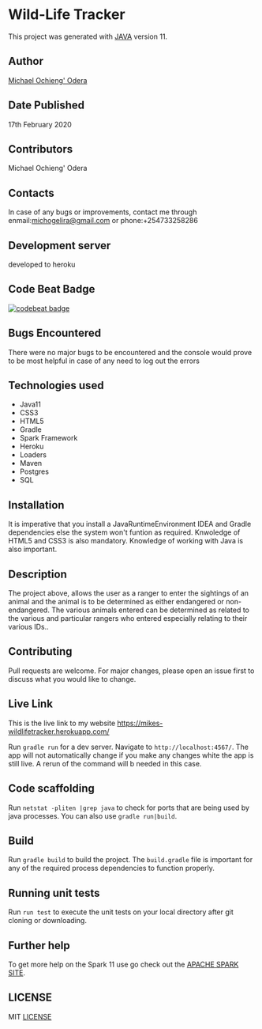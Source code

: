 # Wild-Life Tracker

This project was generated with [JAVA](https://www.oracle.com/technetwork/java/javase/downloads/jdk11-downloads-5066655.html) version 11.

## Author
[Michael Ochieng' Odera](https://www.github.com/MichaelOdera)

## Date Published
17th February 2020


## Contributors
Michael Ochieng' Odera


## Contacts
In case of any bugs or improvements, contact me through enmail:michogelira@gmail.com or phone:+254733258286

## Development server
developed to heroku

## Code Beat Badge
[![codebeat badge](https://codebeat.co/badges/d4ca79eb-00e0-4379-8976-158bda8572d0)](https://codebeat.co/projects/github-com-michaelodera-wildlife-tracker-dev)
## Bugs Encountered
There were no major bugs to be encountered and the console would prove to be most helpful in case of any need to log out the errors

## Technologies used
* Java11
* CSS3
* HTML5
* Gradle
* Spark Framework
* Heroku
* Loaders
* Maven
* Postgres
* SQL


## Installation
It is imperative that you install a JavaRuntimeEnvironment IDEA and Gradle dependencies else the system won't funtion as required. Knwoledge 
of HTML5 and CSS3 is also mandatory. Knowledge of working with Java is also important.

## Description
The project above, allows the user as a ranger to enter the sightings of an animal and the animal is to be determined as either endangered or non-endangered. The various animals entered can be determined as related to the various and particular rangers who entered especially relating to their various IDs..

## Contributing
Pull requests are welcome. For major changes, please open an issue first to discuss what you would like to change.



## Live Link
This is the live link to my website https://mikes-wildlifetracker.herokuapp.com/

Run `gradle run` for a dev server. Navigate to `http://localhost:4567/`. The app will not automatically change if you make any changes white the app is still live. A rerun of the command will b needed in this case.

## Code scaffolding

Run `netstat -pliten |grep java` to check for ports that are being used by java processes. You can also use `gradle run|build`.

## Build

Run `gradle build` to build the project. The `build.gradle` file is important for any of the required process dependencies to function properly.

## Running unit tests

Run `run test` to execute the unit tests on your local directory after git cloning or downloading.


## Further help

To get more help on the Spark 11 use go check out the [APACHE SPARK SITE](https://www.oracle.com/technetwork/java/javase/downloads/jdk11-downloads-5066655.html).

##  LICENSE
MIT [LICENSE](LICENSE)